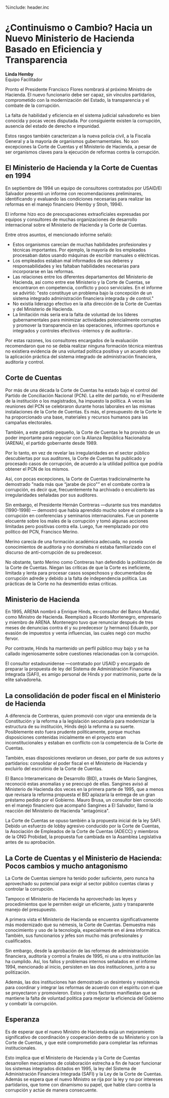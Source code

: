 %include: header.inc

# ¿Continuismo o Cambio? Hacia un Nuevo Ministerio de Hacienda Basado en Eficiencia y Transparencia

**Linda Hemby**  
Equipo Facilitador

Pronto el Presidente Francisco Flores nombrará al próximo Ministro de Hacienda.
El nuevo funcionario debe ser capaz, sin vínculos partidarios, comprometido con
la modernización del Estado, la transparencia y el combate de la corrupción.

La falta de habilidad y eficiencia en el sistema judicial salvadoreño es bien
conocida y pocas veces disputada. Por consiguiente existen la corrupción,
ausencia del estado de derecho e impunidad.

Estos rasgos también caracterizan a la nueva policía civil, a la Fiscalía
General y a la mayoría de organismos gubernamentales. No son excepciones la
Corte de Cuentas y el Ministerio de Hacienda, a pesar de ser organismos claves
para la ejecución de reformas contra la corrupción.

## El Ministerio de Hacienda y la Corte de Cuentas en 1994

En septiembre de 1994 un equipo de consultores contratados por USAID/El Salvador
presentó un informe con recomendaciones preliminares, identificando y evaluando
las condiciones necesarias para realizar las reformas en el manejo financiero
(Hemby y Stroh, 1994).

El informe hizo eco de preocupaciones extraoficiales expresadas por equipos y
consultores de muchas organizaciones de desarrollo internacional sobre el
Ministerio de Hacienda y la Corte de Cuentas.

Entre otros asuntos, el mencionado informe señaló:

- Estos organismos carecían de muchas habilidades profesionales y técnicas
importantes. Por ejemplo, la mayoría de los empleados procesaban datos usando
máquinas de escribir manuales o eléctricas.
- Los empleados estaban mal informados de sus deberes y responsabilidades y
les faltaban habilidades necesarias para incorporarse en las reformas.
- Las relaciones entre los diferentes departamentos del Ministerio de
Hacienda, así como entre ese Ministerio y la Corte de Cuentas, se encontraron en
competencia, conflicto y poco serviciales. En el informe se advirtió: "esto
constituye un problema bajo la concepción de un sistema integrado administración
financiera integrada y de control."
- No existía liderazgo efectivo en la alta dirección de la Corte de Cuentas y
del Ministerio de Hacienda.
- La limitación más seria era la falta de voluntad de los líderes
gubernamentales para minimizar actividades potencialmente corruptas y promover
la transparencia en las operaciones, informes oportunos e integrados y controles
efectivos -internos y de auditoría-.

Por estas razones, los consultores encargados de la evaluación recomendaron que
no se debía realizar ninguna formación técnica mientras no existiera evidencia
de una voluntad política positiva y un acuerdo sobre la aplicación práctica del
sistema integrado de administración financiera, auditoría y control.

## Corte de Cuentas

Por más de una década la Corte de Cuentas ha estado bajo el control del Partido
de Conciliación Nacional (PCN). La elite del partido, no el Presidente de la
institución o los magistrados, ha impuesto la política. A veces las reuniones
del PCN se celebraron durante horas laborales en las mismas instalaciones de la
Corte de Cuentas. Es más, el presupuesto de la Corte le ha proporcionado una
base, materiales y recursos humanos para las campañas electorales.

También, a este partido pequeño, la Corte de Cuentas le ha provisto de un poder
importante para negociar con la Alianza República Nacionalista (ARENA), el
partido gobernante desde 1989.

Por lo tanto, en vez de revelar las irregularidades en el sector público
descubiertas por sus auditores, la Corte de Cuentas ha publicado y procesado
casos de corrupción, de acuerdo a la utilidad política que podría obtener el PCN
de los mismos.

Así, con pocas excepciones, la Corte de Cuentas tradicionalmente ha demostrado
"nada más que “jarabe de pico"” en el combate contra la corrupción, es decir
que, frecuentemente ha archivado o encubierto las irregularidades señaladas por
sus auditores.

Sin embargo, el Presidente Hernán Contreras —durante sus tres mandatos
(1990-1998) — demostró que había aprendido mucho sobre el combate a la
corrupción en conferencias y seminarios internacionales. Fue un ponente
elocuente sobre los males de la corrupción y tomó algunas acciones limitadas
pero positivas contra ella. Luego, fue reemplazado por otro político del PCN,
Francisco Merino.

Merino carecía de una formación académica adecuada, no poseía conocimientos de
auditoría y no dominaba ni estaba familiarizado con el discurso de
anti-corrupción de su predecesor.

No obstante, tanto Merino como Contreras han defendido la politización de la
Corte de Cuentas. Niegan las críticas de que la Corte es ineficiente, limitada y
lenta para procesar casos sospechosos y documentados de corrupción adrede y
debido a la falta de independencia política. Las prácticas de la Corte no ha
desmentido estas críticas.

## Ministerio de Hacienda

En 1995, ARENA nombró a Enrique Hinds, ex-consultor del Banco Mundial, como
Ministro de Hacienda. Reemplazó a Ricardo Montenegro, empresario y miembro de
ARENA. Montenegro tuvo que renunciar después de tres meses de denuncias contra
él y su predecesor (y hermano) Eduardo, por evasión de impuestos y venta
influencias, las cuales negó con mucho fervor.

Por contraste, Hinds ha mantenido un perfil público muy bajo y se ha callado
ingeniosamente sobre cuestiones relacionadas con la corrupción.

El consultor estadounidense —contratado por USAID y encargado de preparar la
propuesta de ley del Sistema de Administración Financiera Integrada (SAFI), es
amigo personal de Hinds y por matrimonio, parte de la elite salvadoreña.

## La consolidación de poder fiscal en el Ministerio de Hacienda

A diferencia de Contreras, quien promovió con vigor una enmienda de la
Constitución y la reforma a la legislación secundaria para modernizar la
estructura de su institución, Hinds dejó la reforma a su suerte. Posiblemente
esto fuera prudente políticamente, porque muchas disposiciones contenidas
inicialmente en el proyecto eran inconstitucionales y estaban en conflicto con
la competencia de la Corte de Cuentas.

También, esas disposiciones revelaron un deseo, por parte de sus autores y
partidarios: consolidar el poder fiscal en el Ministerio de Hacienda y excluirlo
del escrutinio de la Corte de Cuentas.

El Banco Interamericano de Desarrollo (BID), a través de Mario Sangines,
reconoció estas anomalías y se preocupó de ellas. Sangines avisó al Ministerio
de Hacienda dos veces en la primera parte de 1995, que a menos que revisara la
reforma propuesta el BID aplazaría la entrega de un gran préstamo pedido por el
Gobierno. Mauro Brusa, un consultor bien conocido en el manejo financiero que
acompañó Sangines a El Salvador, llamó la reacción del Ministerio de Hacienda
"antagónica".

La Corte de Cuentas se opuso también a la propuesta inicial de la ley SAFI.
Debido un esfuerzo de lobby agresivo conducido por la Corte de Cuentas, la
Asociación de Empleados de la Corte de Cuentas (ADECC) y miembros de la ONG
Probidad, la propuesta fue cambiada en la Asamblea Legislativa antes de su
aprobación.

## La Corte de Cuentas y el Ministerio de Hacienda: Pocos cambios y mucho antagonismo

La Corte de Cuentas siempre ha tenido poder suficiente, pero nunca ha
aprovechado su potencial para exigir al sector público cuentas claras y
controlar la corrupción.

Tampoco el Ministerio de Hacienda ha aprovechado las leyes y procedimientos que
le permiten exigir un eficiente, justo y transparente manejo del presupuesto.

A primera vista el Ministerio de Hacienda se encuentra significativamente más
modernizado que su némesis, la Corte de Cuentas. Demuestra más conocimiento y
uso de la tecnología, especialmente en el área informática. También, sus
funcionarios y jefes son mucho más profesionales y cualificados.

Sin embargo, desde la aprobación de las reformas de administración financiera,
auditoría y control a finales de 1995, ni una u otra institución las ha
cumplido. Así, los fallos y problemas internos señalados en el informe 1994,
mencionado al inicio, persisten en las dos instituciones, junto a su
politización.

Además, las dos instituciones han demostrado un desinterés y resistencia para
coordinar y integrar las reformas de acuerdo con el espíritu con el que se
proyectaron y promovieron. Estos y otros factores manifiestan que se mantiene la
falta de voluntad política para mejorar la eficiencia del Gobierno y combatir la
corrupción.

## Esperanza

Es de esperar que el nuevo Ministro de Hacienda exija un mejoramiento
significativo de coordinación y cooperación dentro de su Ministerio y con la
Corte de Cuentas, y que esté comprometido para completar las reformas
institucionales.

Esto implica que el Ministerio de Hacienda y la Corte de Cuentas desarrollen
mecanismos de colaboración estrecha a fin de hacer funcionar los sistemas
integrados dictados en 1995, la ley del Sistema de Administración Financiera
Integrada (SAFI) y la Ley de la Corte de Cuentas. Además se espera que el nuevo
Ministro se rija por la ley y no por intereses partidarios, que tome con
dinamismo su papel, que hable claro contra la corrupción y actúe de manera
consecuente.
